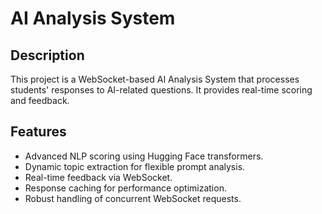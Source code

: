 # AI Analysis System

## Description
This project is a WebSocket-based AI Analysis System that processes students' responses to AI-related questions. It provides real-time scoring and feedback.

## Features
- Advanced NLP scoring using Hugging Face transformers.
- Dynamic topic extraction for flexible prompt analysis.
- Real-time feedback via WebSocket.
- Response caching for performance optimization.
- Robust handling of concurrent WebSocket requests.